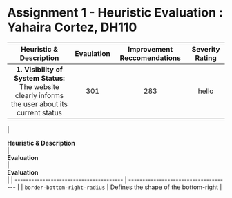 # Assignment 1 - Heuristic Evaluation : Yahaira Cortez, DH110
| Heuristic & Description  | Evaulation | Improvement Reccomendations | Severity Rating |
| :------------: | :-------------------: | :----------: |:----------: |
| **1. Visibility of System Status:** <br /> The website clearly informs the user about its current status | 301 | 283 | hello |

| <div style="width:280px"> **Heuristic & Description** </div> | <div style="width:280px"> **Evaluation** </div>| <div style="width:280px"> **Evaluation** </div>|
| --------------------------------------- | ------------------------------------- |
| `border-bottom-right-radius`            | Defines the shape of the bottom-right |
